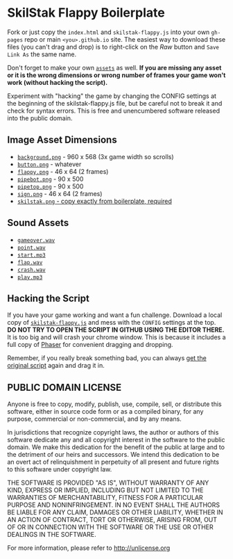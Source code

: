 # SkilStak Flappy Boilerplate

Fork or just copy the `index.html` and `skilstak-flappy.js` into your
own `gh-pages` repo or main `<you>.github.io` site. The easiest way to
download these files (you can't drag and drop) is to right-click on
the *Raw* button and `Save Link As` the same name.

Don't forget to make your own [`assets`](assets/) as well. **If you
are missing any asset or it is the wrong dimensions or wrong number
of frames your game won't work (without hacking the script).**

Experiment with "hacking" the game by changing the CONFIG settings
at the beginning of the skilstak-flappy.js file, but be careful not
to break it and check for syntax errors.  This is free and unencumbered
software released into the public domain.

## Image Asset Dimensions

* [`background.png`](assets/background.png) - 960 x 568 (3x game width so scrolls)
* [`button.png`](assets/button.png) - whatever
* [`flappy.png`](assets/flappy.png) - 46 x 64 (2 frames)
* [`pipebot.png`](assets/pipebot.png) - 90 x 500
* [`pipetop.png`](assets/pipetop.png) - 90 x 500
* [`sign.png`](assets/sign.png) - 46 x 64 (2 frames)
* [`skilstak.png` - copy exactly from boilerplate, required](assets/skilstak.png)

## Sound Assets

* [`gameover.wav`](assets/gameover.wav)
* [`point.wav`](assets/point.wav)
* [`start.mp3`](assets/start.mp3)
* [`flap.wav`](assets/flap.wav)
* [`crash.wav`](assets/crash.wav)
* [`play.mp3`](assets/play.mpe)

## Hacking the Script

If you have your game working and want a fun challenge. Download
a local copy of [`skilstak-flappy.js`](skilstak-flappy.js) and mess
with the `CONFIG` settings at the top. **DO NOT TRY TO OPEN THE SCRIPT
IN GITHUB USING THE EDITOR THERE.** It is too big and will crash your
chrome window. This is because it includes a full copy of
[Phaser](http://phaser.io) for convenient dragging and dropping.

Remember, if you really break something bad, you can always [get the
original script](skilstak-flappy.js) again and drag it in.

## PUBLIC DOMAIN LICENSE

Anyone is free to copy, modify, publish, use, compile, sell, or
distribute this software, either in source code form or as a compiled
binary, for any purpose, commercial or non-commercial, and by any
means.

In jurisdictions that recognize copyright laws, the author or authors
of this software dedicate any and all copyright interest in the
software to the public domain. We make this dedication for the benefit
of the public at large and to the detriment of our heirs and
successors. We intend this dedication to be an overt act of
relinquishment in perpetuity of all present and future rights to this
software under copyright law.

THE SOFTWARE IS PROVIDED "AS IS", WITHOUT WARRANTY OF ANY KIND,
EXPRESS OR IMPLIED, INCLUDING BUT NOT LIMITED TO THE WARRANTIES OF
MERCHANTABILITY, FITNESS FOR A PARTICULAR PURPOSE AND NONINFRINGEMENT.
IN NO EVENT SHALL THE AUTHORS BE LIABLE FOR ANY CLAIM, DAMAGES OR
OTHER LIABILITY, WHETHER IN AN ACTION OF CONTRACT, TORT OR OTHERWISE,
ARISING FROM, OUT OF OR IN CONNECTION WITH THE SOFTWARE OR THE USE OR
OTHER DEALINGS IN THE SOFTWARE.

For more information, please refer to <http://unlicense.org>

